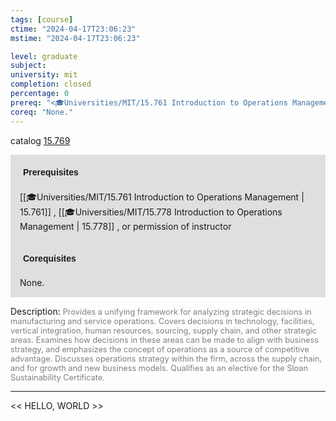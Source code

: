 ```yaml
---
tags: [course]
ctime: "2024-04-17T23:06:23"
mstime: "2024-04-17T23:06:23"

level: graduate
subject: 
university: mit
completion: closed
percentage: 0
prereq: "<🎓Universities/MIT/15.761 Introduction to Operations Management> , <🎓Universities/MIT/15.778 Introduction to Operations Management> , or permission of instructor"
coreq: "None."
---
```


catalog [15.769](http://student.mit.edu/catalog/m15c.html#15.769)

<span style="display: block; padding: 15px; background-color: rgb(100, 100, 100, 0.2);"><font id="m_prereq1272_0" style="display: block; font-family: Arial, sans-serif; font-weight: bold; padding: 5px">Prerequisites</font><br><span id="prereq1272_0">[[🎓Universities/MIT/15.761 Introduction to Operations Management | 15.761]] , [[🎓Universities/MIT/15.778 Introduction to Operations Management | 15.778]] , or permission of instructor</span></span>
<span style="display: block; padding: 15px; background-color: rgb(100, 100, 100, 0.2);"><font id="m_coreq1272_0" style="display: block; font-family: Arial, sans-serif; font-weight: bold; padding: 5px">Corequisites</font><br><span id="coreq1272_0">None.</span></span>

<font style="">Description:</font>
<font style="color: grey; font-size: 0.8rem;">Provides a unifying framework for analyzing strategic decisions in manufacturing and service operations. Covers decisions in technology, facilities, vertical integration, human resources, sourcing, supply chain, and other strategic areas. Examines how decisions in these areas can be made to align with business strategy, and emphasizes the concept of operations as a source of competitive advantage. Discusses operations strategy within the firm, across the supply chain, and for growth and new business models. Qualifies as an elective for the Sloan Sustainability Certificate.</font>



---

<< HELLO, WORLD >>
